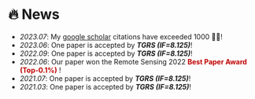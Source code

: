 # 🔥 News
- *2023.07*: My [google scholar](https://scholar.google.com/citations?user=BEDNoZIAAAAJ) citations have exceeded 1000 🎉🎉!
- *2023.06*: One paper is accepted by ***TGRS (IF=8.125)***!
- *2022.09*: One paper is accepted by ***TGRS (IF=8.125)***!
- *2022.06*: Our paper won the Remote Sensing 2022 **<font color="#C00000">Best Paper Award (Top-0.1%)</font>** ! 
- *2021.07*: One paper is accepted by ***TGRS (IF=8.125)***!
- *2021.03*: One paper is accepted by ***TGRS (IF=8.125)***!

